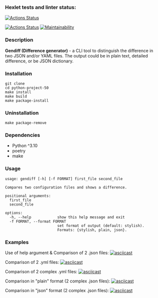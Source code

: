 ### Hexlet tests and linter status:
[![Actions Status](https://github.com/Deln0r/python-project-50/workflows/hexlet-check/badge.svg)](https://github.com/Deln0r/python-project-50/actions)

[![Actions Status](https://github.com/Deln0r/python-project-50/actions/workflows/pyci.yml/badge.svg)](https://github.com/Delnor/python-project-50/actions)
[![Maintainability](https://api.codeclimate.com/v1/badges/f7cbfec6c082003cfec9/maintainability)](https://codeclimate.com/github/Deln0r/python-project-50/maintainability)

### Description
**Gendiff (Difference generator)** - a CLI tool to distinguish the difference in two JSON and/or YAML files. The output could be in plain text, detailed difference, or be JSON dictionary.

### Installation
```
git clone 
cd python-project-50
make install
make build
make package-install
```

### Uninstallation
```
make package-remove
```

### Dependencies
* Python ^3.10
* poetry
* make

### Usage
```
usage: gendiff [-h] [-f FORMAT] first_file second_file

Compares two configuration files and shows a difference.

positional arguments:
  first_file
  second_file

options:
  -h, --help            show this help message and exit
  -f FORMAT, --format FORMAT
                        set format of output (default: stylish).
                        Formats: {stylish, plain, json}.

```



### Examples

Use of help argument & Comparison of 2 .json files:
[![asciicast](https://asciinema.org/a/fAnxnQu0GNGMY7b1dalsxqGcr.svg)](https://asciinema.org/a/fAnxnQu0GNGMY7b1dalsxqGcr)


Comparison of 2 .yml files:
[![asciicast](https://asciinema.org/a/565610.svg)](https://asciinema.org/a/565610)


Comparison of 2 complex .yml files:
[![asciicast](https://asciinema.org/a/kjPBDAVVb2OBQeDZb1UKdBdQs.svg)](https://asciinema.org/a/kjPBDAVVb2OBQeDZb1UKdBdQs)


Comparison in "plain" format (2 complex .json files):
[![asciicast](https://asciinema.org/a/571593.svg)](https://asciinema.org/a/571593)


Comparison in "json" format (2 complex .json files):
[![asciicast](https://asciinema.org/a/571702.svg)](https://asciinema.org/a/571702)